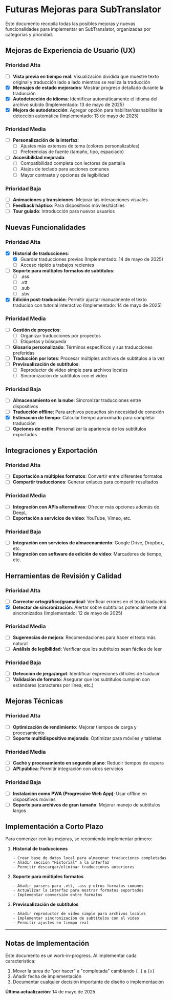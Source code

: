 # Futuras Mejoras para SubTranslator

Este documento recopila todas las posibles mejoras y nuevas funcionalidades para implementar en SubTranslator, organizadas por categorías y prioridad.

## Mejoras de Experiencia de Usuario (UX)

### Prioridad Alta

- [ ] **Vista previa en tiempo real**: Visualización dividida que muestre texto original y traducción lado a lado mientras se realiza la traducción
- [x] **Mensajes de estado mejorados**: Mostrar progreso detallado durante la traducción
- [x] **Autodetección de idioma**: Identificar automáticamente el idioma del archivo subido (Implementado: 13 de mayo de 2025)
- [x] **Mejora de autodetección**: Agregar opción para habilitar/deshabilitar la detección automática (Implementado: 13 de mayo de 2025)

### Prioridad Media

- [ ] **Personalización de la interfaz**:
  - [ ] Ajustes más extensos de tema (colores personalizables)
  - [ ] Preferencias de fuente (tamaño, tipo, espaciado)
- [ ] **Accesibilidad mejorada**:
  - [ ] Compatibilidad completa con lectores de pantalla
  - [ ] Atajos de teclado para acciones comunes
  - [ ] Mayor contraste y opciones de legibilidad

### Prioridad Baja

- [ ] **Animaciones y transiciones**: Mejorar las interacciones visuales
- [ ] **Feedback háptico**: Para dispositivos móviles/táctiles
- [ ] **Tour guiado**: Introducción para nuevos usuarios

## Nuevas Funcionalidades

### Prioridad Alta

- [x] **Historial de traducciones**:
  - [x] Guardar traducciones previas (Implementado: 14 de mayo de 2025)
  - [ ] Acceso rápido a trabajos recientes
- [ ] **Soporte para múltiples formatos de subtítulos**:
  - [ ] .ass
  - [ ] .vtt
  - [ ] .sub
  - [ ] .sbv
- [x] **Edición post-traducción**: Permitir ajustar manualmente el texto traducido con tutorial interactivo (Implementado: 14 de mayo de 2025)

### Prioridad Media

- [ ] **Gestión de proyectos**:
  - [ ] Organizar traducciones por proyectos
  - [ ] Etiquetas y búsqueda
- [ ] **Glosario personalizado**: Términos específicos y sus traducciones preferidas
- [ ] **Traducción por lotes**: Procesar múltiples archivos de subtítulos a la vez
- [ ] **Previsualización de subtítulos**:
  - [ ] Reproductor de video simple para archivos locales
  - [ ] Sincronización de subtítulos con el video

### Prioridad Baja

- [ ] **Almacenamiento en la nube**: Sincronizar traducciones entre dispositivos
- [ ] **Traducción offline**: Para archivos pequeños sin necesidad de conexión
- [x] **Estimación de tiempo**: Calcular tiempo aproximado para completar traducción
- [ ] **Opciones de estilo**: Personalizar la apariencia de los subtítulos exportados

## Integraciones y Exportación

### Prioridad Alta

- [ ] **Exportación a múltiples formatos**: Convertir entre diferentes formatos
- [ ] **Compartir traducciones**: Generar enlaces para compartir resultados

### Prioridad Media

- [ ] **Integración con APIs alternativas**: Ofrecer más opciones además de DeepL
- [ ] **Exportación a servicios de video**: YouTube, Vimeo, etc.

### Prioridad Baja

- [ ] **Integración con servicios de almacenamiento**: Google Drive, Dropbox, etc.
- [ ] **Integración con software de edición de video**: Marcadores de tiempo, etc.

## Herramientas de Revisión y Calidad

### Prioridad Alta

- [ ] **Corrector ortográfico/gramatical**: Verificar errores en el texto traducido
- [x] **Detector de sincronización**: Alertar sobre subtítulos potencialmente mal sincronizados (Implementado: 12 de mayo de 2025)

### Prioridad Media

- [ ] **Sugerencias de mejora**: Recomendaciones para hacer el texto más natural
- [ ] **Análisis de legibilidad**: Verificar que los subtítulos sean fáciles de leer

### Prioridad Baja

- [ ] **Detección de jerga/argot**: Identificar expresiones difíciles de traducir
- [ ] **Validación de formato**: Asegurar que los subtítulos cumplen con estándares (caracteres por línea, etc.)

## Mejoras Técnicas

### Prioridad Alta

- [ ] **Optimización de rendimiento**: Mejorar tiempos de carga y procesamiento
- [ ] **Soporte multidispositivo mejorado**: Optimizar para móviles y tabletas

### Prioridad Media

- [ ] **Caché y procesamiento en segundo plano**: Reducir tiempos de espera
- [ ] **API pública**: Permitir integración con otros servicios

### Prioridad Baja

- [ ] **Instalación como PWA (Progressive Web App)**: Usar offline en dispositivos móviles
- [ ] **Soporte para archivos de gran tamaño**: Mejorar manejo de subtítulos largos

## Implementación a Corto Plazo

Para comenzar con las mejoras, se recomienda implementar primero:

1. **Historial de traducciones**

   ```
   - Crear base de datos local para almacenar traducciones completadas
   - Añadir sección "Historial" a la interfaz
   - Permitir descargar/eliminar traducciones anteriores
   ```

2. **Soporte para múltiples formatos**

   ```
   - Añadir parsers para .vtt, .ass y otros formatos comunes
   - Actualizar la interfaz para mostrar formatos soportados
   - Implementar conversión entre formatos
   ```

3. **Previsualización de subtítulos**
   ```
   - Añadir reproductor de video simple para archivos locales
   - Implementar sincronización de subtítulos con el video
   - Permitir ajustes en tiempo real
   ```

---

## Notas de Implementación

Este documento es un work-in-progress. Al implementar cada característica:

1. Mover la tarea de "por hacer" a "completada" cambiando `[ ]` a `[x]`
2. Añadir fecha de implementación
3. Documentar cualquier decisión importante de diseño o implementación

**Última actualización**: 14 de mayo de 2025
